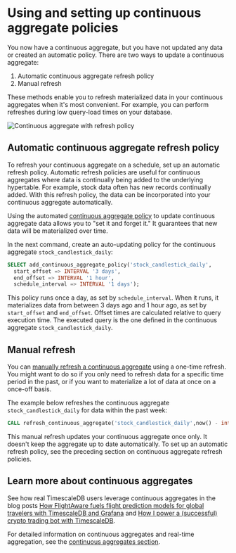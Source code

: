 # Using and setting up continuous aggregate policies

You now have a continuous aggregate, but you have not updated any data or created an automatic 
policy. There are two ways to update a continuous aggregate: 
1. Automatic continuous aggregate refresh policy
2. Manual refresh

These methods enable you to refresh materialized data in your
continuous aggregates when it's most convenient. For example, you can perform refreshes
during low query-load times on your database.

  <img class="main-content__illustration" src="https://s3.amazonaws.com/assets.timescale.com/docs/images/getting-started/continuous-aggregate-policy.jpg" alt="Continuous aggregate with refresh policy"/>

## Automatic continuous aggregate refresh policy

To refresh your continuous aggregate on a schedule, set up an automatic refresh policy. Automatic 
refresh policies are useful for continuous aggregates where data is continually being added to 
the underlying hypertable. For example, stock data often has new records continually added. 
With this refresh policy, the data can be incorporated into your continuous aggregate automatically. 


Using the automated [continuous aggregate policy][auto-refresh] to update continuous 
aggregate data allows you to "set it and forget it." It guarantees that new data will be 
materialized over time.

In the next command, create an auto-updating policy for the continuous aggregate `stock_candlestick_daily`:

```sql
SELECT add_continuous_aggregate_policy('stock_candlestick_daily',
  start_offset => INTERVAL '3 days',
  end_offset => INTERVAL '1 hour',
  schedule_interval => INTERVAL '1 days');
```

This policy runs once a day, as set by `schedule_interval`. When it runs, it
materializes data from between 3 days ago and 1 hour ago, as set by `start_offset`
and `end_offset`. Offset times are calculated relative to query execution time.
The executed query is the one defined in the continuous
aggregate `stock_candlestick_daily`.


## Manual refresh

You can [manually refresh a continuous aggregate][manual-refresh] using a one-time refresh.
You might want to do so if you only need to refresh data for a specific time
period in the past, or if you want to materialize a lot of data at once on a once-off basis.

The example below refreshes the continuous aggregate `stock_candlestick_daily` 
for data within the past week:

```sql
CALL refresh_continuous_aggregate('stock_candlestick_daily',now() - interval '1 week', now());
```
This manual refresh updates your continuous aggregate once only. It doesn't keep the aggregate
up to date automatically. To set up an automatic refresh policy, see the preceding section on continuous
aggregate refresh policies.


## Learn more about continuous aggregates

See how real TimescaleDB users leverage continuous aggregates in the blog posts
[How FlightAware fuels flight prediction models for global travelers with
TimescaleDB and Grafana][flightaware] and [How I power a (successful) crypto
trading bot with TimescaleDB][crypto-bot].

For detailed information on continuous aggregates and real-time aggregation,
see the [continuous aggregates section][continuous-aggregates].

[flightaware]: https://blog.timescale.com/blog/how-flightaware-fuels-flight-prediction-models-with-timescaledb-and-grafana/
[crypto-bot]: https://blog.timescale.com/blog/how-i-power-a-successful-crypto-trading-bot-with-timescaledb/
[continuous-aggregates]: /how-to-guides/continuous-aggregates

[manual-refresh]: /api/:currentVersion:/continuous-aggregates/refresh_continuous_aggregate/
[auto-refresh]: /api/:currentVersion:/continuous-aggregates/add_continuous_aggregate_policy/